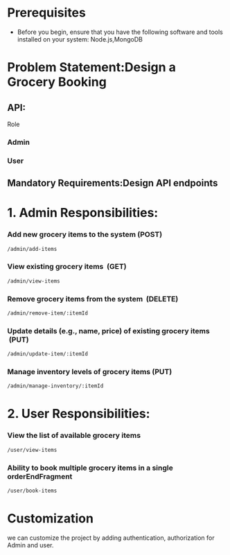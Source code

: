 # Prerequisites
- Before you begin, ensure that you have the following software and tools installed on your system: Node.js,MongoDB
# Problem Statement:Design a Grocery Booking 
## API:
Role
### Admin
### User

## Mandatory Requirements:Design API endpoints
# 1. Admin Responsibilities:   
### Add new grocery items to the system (POST)
```bash
/admin/add-items
```
### View existing grocery items  (GET)
```bash
/admin/view-items
```
### Remove grocery items from the system  (DELETE)
```bash
/admin/remove-item/:itemId
```
### Update details (e.g., name, price) of existing grocery items   (PUT)
```bash
/admin/update-item/:itemId
```
### Manage inventory levels of grocery items (PUT)
```bash
/admin/manage-inventory/:itemId
```
# 2. User Responsibilities:   
### View the list of available grocery items   
```bash
/user/view-items
```
### Ability to book multiple grocery items in a single orderEndFragment

```bash
/user/book-items
```


# Customization
we can customize the project by adding authentication, authorization for Admin and user.
      


